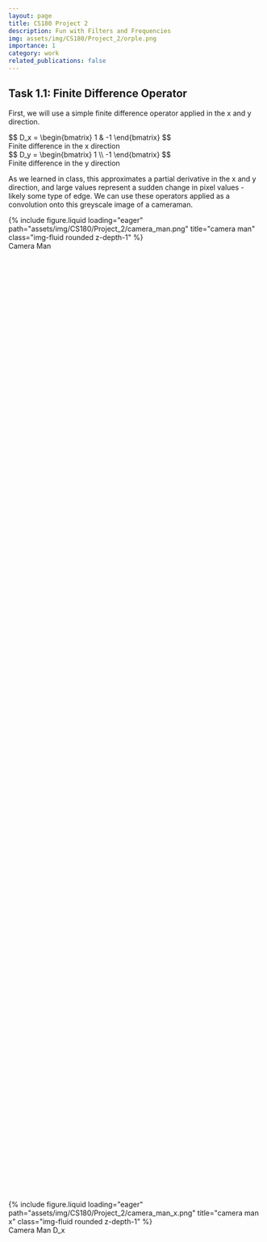 ```yaml
---
layout: page
title: CS180 Project 2
description: Fun with Filters and Frequencies
img: assets/img/CS180/Project_2/orple.png
importance: 1
category: work
related_publications: false
---
```


## Task 1.1: Finite Difference Operator

First, we will use a simple finite difference operator applied in the x and y direction. 

<div class="row">
    <div class="col-sm mt-3 mt-md-0">
        $$ D_x = \begin{bmatrix} 1 & -1 \end{bmatrix} $$
        <div class="caption">
            Finite difference in the x direction
        </div>
    </div>
    <div class="col-sm mt-3 mt-md-0">
        $$ D_y = \begin{bmatrix} 1 \\ -1 \end{bmatrix} $$
        <div class="caption">
            Finite difference in the y direction
        </div>
    </div>
</div>

As we learned in class, this approximates a partial derivative in the x and y direction, and large values represent a sudden change in pixel values - likely some type of edge. We can use these operators applied as a convolution onto this greyscale image of a cameraman.

<div class="row align-items-end">
    <div class="col-sm mt-3 mt-md-0" style="height: 50%;">
        {% include figure.liquid loading="eager" path="assets/img/CS180/Project_2/camera_man.png" title="camera man" class="img-fluid rounded z-depth-1" %}
        <div class="caption">
            Camera Man
        </div>
    </div>
    <div class="col-sm mt-3 mt-md-0" style="height: 50%;">
        {% include figure.liquid loading="eager" path="assets/img/CS180/Project_2/camera_man_x.png" title="camera man x" class="img-fluid rounded z-depth-1" %}
        <div class="caption">
            Camera Man D_x
        </div>
    </div>
    <div class="col-sm mt-3 mt-md-0" style="height: 50%;">
        {% include figure.liquid loading="eager" path="assets/img/CS180/Project_2/camera_man_y.png" title="monastery" class="img-fluid rounded z-depth-1" %}
        <div class="caption">
            Camera Man D_y
        </div>
    </div>
</div>

We can improve upon this by combining the derivatives in the x and y directions using a simple L2 formula, providing a better view of the edges of the images. After that, we can easily binarize it by trying out a range of thresholds. Noise that is below this threshold will be eliminated, while values at or above the threshold will be set to 1 to show that we've found an edge. The computation for the magnitude is simply:

$$ M = \sqrt{D_x^2 + D_y^2} $$

<div class="row align-items-end">
    <div class="col-sm mt-3 mt-md-0">
        {% include figure.liquid loading="eager" path="assets/img/CS180/Project_2/camera_man_edges.png" title="camera man edges" class="img-fluid rounded z-depth-1" %}
        <div class="caption">
            Gradient Magnitude of Camera Man
        </div>
    </div>
    <div class="col-sm mt-3 mt-md-0">
        {% include figure.liquid loading="eager" path="assets/img/CS180/Project_2/camera_man_0.1.png" title="camera man edges 0.1" class="img-fluid rounded z-depth-1" %}
        <div class="caption">
            Binarized Gradient Magnitude (threshold=0.1)
        </div>
    </div>
    <div class="col-sm mt-3 mt-md-0">
        {% include figure.liquid loading="eager" path="assets/img/CS180/Project_2/camera_man_0.15.png" title="camera man edges 0.15" class="img-fluid rounded z-depth-1" %}
        <div class="caption">
            Binarized Gradient Magnitude (threshold=0.15)
        </div>
    </div>
    <div class="col-sm mt-3 mt-md-0">
        {% include figure.liquid loading="eager" path="assets/img/CS180/Project_2/camera_man_0.2.png" title="camera man edges 0.2" class="img-fluid rounded z-depth-1" %}
        <div class="caption">
            Binarized Gradient Magnitude (threshold=0.2)
        </div>
    </div>
</div>

As one can see here, a lower threshold is ineffective at removing noise (such as the grass at the bottom half of the image) while the higher thresholds contained more junk data. Threshold=0.15 strikes a decent balance, keeping important edges and details in the background (such as the tower) while keeping just a bit of grass at the bottom of the image. It's also interesting to note that edges in the background, which appear more gray, tended to have smaller magnitudes simply because the color values aren't as strong as the foreground - showing a fundamental flaw in our operator with its lack of normalization.

## Task 1.2: Derivative of Gaussian Filter

Even with a decent threshold though, we can see that there is a lot of noise with our difference operator. By first applying a smoothing operator, we can remove much of the noise. Here, we'll create a Gaussian filter to essentially blur the image and repeat the process above, yielding the following image and the corresponding magnitude:

<div class="row align-items-end">
    <div class="col-sm mt-3 mt-md-0" style="height: 50%;">
        {% include figure.liquid loading="eager" path="assets/img/CS180/Project_2/camera_man_blur.png" title="camera man blur" class="img-fluid rounded z-depth-1" %}
        <div class="caption">
            Camera Man after Gaussian Filter (ksize=5, sigma=1)
        </div>
    </div>
    <div class="col-sm mt-3 mt-md-0" style="height: 50%;">
        {% include figure.liquid loading="eager" path="assets/img/CS180/Project_2/camera_man_blur_x.png" title="camera man blur magnitude" class="img-fluid rounded z-depth-1" %}
        <div class="caption">
            Camera Man Blurred, X_derivative
        </div>
    </div>
    <div class="col-sm mt-3 mt-md-0" style="height: 50%;">
        {% include figure.liquid loading="eager" path="assets/img/CS180/Project_2/camera_man_blur_y.png" title="camera man blur magnitude" class="img-fluid rounded z-depth-1" %}
        <div class="caption">
            Camera Man Blurred, Y_derivative
        </div>
    </div>
    <div class="col-sm mt-3 mt-md-0" style="height: 50%;">
        {% include figure.liquid loading="eager" path="assets/img/CS180/Project_2/camera_man_blur_magnitude.png" title="camera man blur magnitude" class="img-fluid rounded z-depth-1" %}
        <div class="caption">
            Camera Man Blurred Magnitude (l2)
        </div>
    </div>
</div>

As with before we can binarize this and use a range of thresholds to see which works the best.

<div class="row align-items-end">
    <div class="col-sm mt-3 mt-md-0">
        {% include figure.liquid loading="eager" path="assets/img/CS180/Project_2/camera_man_blur_0.04.png" title="camera man edges" class="img-fluid rounded z-depth-1" %}
        <div class="caption">
            Threshold=0.04
        </div>
    </div>
    <div class="col-sm mt-3 mt-md-0">
        {% include figure.liquid loading="eager" path="assets/img/CS180/Project_2/camera_man_blur_0.08.png" title="camera man edges 0.1" class="img-fluid rounded z-depth-1" %}
        <div class="caption">
            Threshold=0.08
        </div>
    </div>
    <div class="col-sm mt-3 mt-md-0">
        {% include figure.liquid loading="eager" path="assets/img/CS180/Project_2/camera_man_blur_0.12.png" title="camera man edges 0.15" class="img-fluid rounded z-depth-1" %}
        <div class="caption">
            Threshold=0.12
        </div>
    </div>
    <div class="col-sm mt-3 mt-md-0">
        {% include figure.liquid loading="eager" path="assets/img/CS180/Project_2/camera_man_blur_0.16.png" title="camera man edges 0.2" class="img-fluid rounded z-depth-1" %}
        <div class="caption">
            Threshold=0.16
        </div>
    </div>
</div>

As we can see here, a threshold of 0.12 pretty much removed all noise from the image and was able to preserve many of the edges within the image. The difference between this edge image from our attempt previously is that it's much smoother - rather than "blocky" straight lines and lots of little dots caused by noise we have continuous looking lines that much better match the contours of the cameraman's body. The smoothing filter essentially smoothed out the detected edges and gave us a much better result than before. 

<h3 class="text-center text-decoration-underline my-4">Combining Convolutions</h3>

In order to make this operation even faster, we can actually combine the 2 separate convolutions - blurring and then the difference operators - into one before applying it to the image.

<div class="row align-items-end">
    <div class="col-sm mt-3 mt-md-0">
        {% include figure.liquid loading="eager" path="assets/img/CS180/Project_2/gaussian.png" title="camera man edges 0.15" class="img-fluid rounded z-depth-1" %}
        <div class="caption">
            Gaussian
        </div>
    </div>
    <div class="col-sm mt-3 mt-md-0">
        {% include figure.liquid loading="eager" path="assets/img/CS180/Project_2/gaussian_x.png" title="camera man edges 0.2" class="img-fluid rounded z-depth-1" %}
        <div class="caption">
            Gaussian + Derivative_x
        </div>
    </div>
    <div class="col-sm mt-3 mt-md-0">
        {% include figure.liquid loading="eager" path="assets/img/CS180/Project_2/gaussian_y.png" title="camera man edges 0.2" class="img-fluid rounded z-depth-1" %}
        <div class="caption">
            Gaussian + Derivative_y
        </div>
    </div>
</div>

<h3 class="text-center text-decoration-underline my-4">Comparison of Combined vs Seperate Convolutions</h3>

The resulting partial derivative of Gaussians (DoG) were the same, and putting it through our L2 operator and using the same threshold ended up with the exact same result - except that combining the convolutions together made the operation way faster!

<div class="row align-items-end">
    <div class="col-sm mt-3 mt-md-0">
        {% include figure.liquid loading="eager" path="assets/img/CS180/Project_2/camera_man_combined_Dx.png" title="camera man edges 0.15" class="img-fluid rounded z-depth-1" %}
        <div class="caption">
            D_x after Gaussian, Combined convolution
        </div>
    </div>
    <div class="col-sm mt-3 mt-md-0">
        {% include figure.liquid loading="eager" path="assets/img/CS180/Project_2/camera_man_combined_Dy.png" title="camera man edges 0.2" class="img-fluid rounded z-depth-1" %}
        <div class="caption">
            D_y after Gaussian, Combined convolution
        </div>
    </div>
</div>

<div class="row align-items-end">
    <div class="col-sm mt-3 mt-md-0">
        {% include figure.liquid loading="eager" path="assets/img/CS180/Project_2/camera_man_blur_0.12.png" title="camera man edges 0.15" class="img-fluid rounded z-depth-1" %}
        <div class="caption">
            Separate convolutions
        </div>
    </div>
    <div class="col-sm mt-3 mt-md-0">
        {% include figure.liquid loading="eager" path="assets/img/CS180/Project_2/camera_man_combined_0.12.png" title="camera man edges 0.2" class="img-fluid rounded z-depth-1" %}
        <div class="caption">
            Combined convolution
        </div>
    </div>
</div>

As expected, we get the same results!

## Task 2.1: Image "Sharpening"

After blurring images, we can try to "unblur" them by "sharpening" them, essentially making the high frequency data (mostly the edges) appear stronger within an image. To do this, we want to essentially do the opposite of the blur filter:

1. Blur the image with a gaussian filter.
2. Take the original image and subtract it by the blurred image. This leaves the high frequency details
3. Multiply these high frequencies by a muliplier alpha. Add it back to the original image to get our sharpened image.

As with before, we can actually combine these operations into one. To "invert" our low-pass filter (Gaussian filter), we can use a impulse unit filter (matrix the same size as the gaussian filter with 0s everywhere except the center) and subtract it by the low-pass filter. This essentially gives us a high-pass filter. We then arrive at a simple formula:

$$ (1 + a) * inverse\_low\_filter + low\_pass\_filter $$

That will provide us a single convolution that sharpens an image. The result and its intermediary results are shown below.

<h3 class="text-center text-decoration-underline my-4">Sharpening the Taj</h3>

<div class="row align-items-end">
    <div class="col-sm mt-3 mt-md-0">
        {% include figure.liquid loading="eager" path="assets/img/CS180/Project_2/taj.png" title="camera man edges 0.15" class="img-fluid rounded z-depth-1" %}
        <div class="caption">
            Taj
        </div>
    </div>
    <div class="col-sm mt-3 mt-md-0">
        {% include figure.liquid loading="eager" path="assets/img/CS180/Project_2/taj_blur.png" title="camera man edges 0.2" class="img-fluid rounded z-depth-1" %}
        <div class="caption">
            Taj Blurred (ksize=2, sigma=1)
        </div>
    </div>
    <div class="col-sm mt-3 mt-md-0">
        {% include figure.liquid loading="eager" path="assets/img/CS180/Project_2/taj_high_frequency.png" title="camera man edges 0.2" class="img-fluid rounded z-depth-1" %}
        <div class="caption">
            Taj High frequencies
        </div>
    </div>
    <div class="col-sm mt-3 mt-md-0">
        {% include figure.liquid loading="eager" path="assets/img/CS180/Project_2/taj_sharpened.png" title="camera man edges 0.2" class="img-fluid rounded z-depth-1" %}
        <div class="caption">
            Sharpened Taj (alpha=2)
        </div>
    </div>
</div>

<h3 class="text-center text-decoration-underline my-4">Blurry Cat</h3>

Let's try this out on another blurry image with varying alpha - say this blurry picture of a cat.

<div class="row align-items-end">
    <div class="col-sm mt-3 mt-md-0">
        {% include figure.liquid loading="eager" path="assets/img/CS180/Project_2/blurry_cat.png" title="camera man edges 0.2" class="img-fluid rounded z-depth-1" %}
        <div class="caption">
            Blurry Cat
        </div>
    </div>
    <div class="col-sm mt-3 mt-md-0">
        {% include figure.liquid loading="eager" path="assets/img/CS180/Project_2/blurry_cat_10.png" title="camera man edges 0.15" class="img-fluid rounded z-depth-1" %}
        <div class="caption">
            Blurry Cat Sharpened (a=10)
        </div>
    </div>
    <div class="col-sm mt-3 mt-md-0">
        {% include figure.liquid loading="eager" path="assets/img/CS180/Project_2/blurry_cat_15.png" title="camera man edges 0.2" class="img-fluid rounded z-depth-1" %}
        <div class="caption">
            Blurry Cat Sharpened (a=15)
        </div>
    </div>
    <div class="col-sm mt-3 mt-md-0">
        {% include figure.liquid loading="eager" path="assets/img/CS180/Project_2/blurry_cat_20.png" title="camera man edges 0.2" class="img-fluid rounded z-depth-1" %}
        <div class="caption">
            Blurry Cat Sharpened (a=20)
        </div>
    </div>
</div>

As we can see, the sharpening does appear to make the image less blurry, and as we increase the alpha, the edges get more pronounced. At a certain point though, a higher alpha just makes the edges way too strong - such as in the case of a=20 the lights in the background start looking quite unnatural.

But what happens if we try to take a decent picture, blur, and then sharpen it again? Let's try that on a picture of the Campanile.

<h3 class="text-center text-decoration-underline my-4">Blur, Then Sharpen, The Campanile</h3>

<div class="row align-items-end">
    <div class="col-sm mt-3 mt-md-0">
        {% include figure.liquid loading="eager" path="assets/img/CS180/Project_2/campanile.png" title="camera man edges 0.2" class="img-fluid rounded z-depth-1" %}
        <div class="caption">
            Campanile
        </div>
    </div>
    <div class="col-sm mt-3 mt-md-0">
        {% include figure.liquid loading="eager" path="assets/img/CS180/Project_2/campanile_blur.png" title="camera man edges 0.15" class="img-fluid rounded z-depth-1" %}
        <div class="caption">
            Campanile blurred (sigma=3)
        </div>
    </div>
    <div class="col-sm mt-3 mt-md-0">
        {% include figure.liquid loading="eager" path="assets/img/CS180/Project_2/campanile_sharpened.png" title="camera man edges 0.2" class="img-fluid rounded z-depth-1" %}
        <div class="caption">
            Campanile sharpened (alpha=5)
        </div>
    </div>
</div>

As we can see here, the sharpened image unfortunately doesn't look exactly like the original image. Although the edges are sharpened and more discernable than the blurred image, there are elements of the image that sharpening simply can't recover after being blurred.

## Task 2.2: Hybrid Images

Using the SIGGRAPH 2006 paper by Oliva, Torralba, and Schyns, we can use what we've done above to create Hybrid Images! The idea is simple - the human eye works such that at close distances we mostly notice the high frequency details, while far away we notice low frequencies more. Therefore, by taking 2 images and combining the high frequencies of one and the low frequencies of another, we can create hybrid images that look different when seen close vs far away.

We'll first use the class example - Derek and his cat Nutmeg. We'll take the low frequencies of Derek and the high frequencies of Nutmeg, align the images, and combine them to create CatMan.

<h3 class="text-center text-decoration-underline my-4">Cat Man Hybrid</h3>

<div class="row align-items-end">
    <div class="col-sm mt-3 mt-md-0">
        {% include figure.liquid loading="eager" path="assets/img/CS180/Project_2/DerekPicture.jpg" title="camera man edges 0.2" class="img-fluid rounded z-depth-1" %}
        <div class="caption">
            Derek
        </div>
    </div>
    <div class="col-sm mt-3 mt-md-0">
        {% include figure.liquid loading="eager" path="assets/img/CS180/Project_2/nutmeg.jpg" title="camera man edges 0.15" class="img-fluid rounded z-depth-1" %}
        <div class="caption">
            Nutmeg
        </div>
    </div>
    <div class="col-sm mt-3 mt-md-0">
        {% include figure.liquid loading="eager" path="assets/img/CS180/Project_2/derek_low.png" title="camera man edges 0.2" class="img-fluid rounded z-depth-1" %}
        <div class="caption">
            Derek (low frequencies only)
        </div>
    </div>
    <div class="col-sm mt-3 mt-md-0">
        {% include figure.liquid loading="eager" path="assets/img/CS180/Project_2/nutmeg_high.png" title="camera man edges 0.2" class="img-fluid rounded z-depth-1" %}
        <div class="caption">
            Nutmeg (high frequencies only)
        </div>
    </div>
    <div class="col-sm mt-3 mt-md-0">
        {% include figure.liquid loading="eager" path="assets/img/CS180/Project_2/cat_man.png" title="camera man edges 0.2" class="img-fluid rounded z-depth-1" %}
        <div class="caption">
            Cat Man (Hybrid)
        </div>
    </div>
</div>

If you look closely, cat man appears to be a cat (albeit with faint traces of a man in the background). Zoom out or walk away from the screen though and the cat fades away to reveal Derek.

Let's try some other examples.

<h3 class="text-center text-decoration-underline my-4">Hybrid #1: Campanile/Hoover Tower Hybrid</h3>

<div class="row align-items-end">
    <div class="col-sm mt-3 mt-md-0">
        {% include figure.liquid loading="eager" path="assets/img/CS180/Project_2/campanile.png" title="camera man edges 0.2" class="img-fluid rounded z-depth-1" %}
        <div class="caption">
            Campanile
        </div>
    </div>
    <div class="col-sm mt-3 mt-md-0">
        {% include figure.liquid loading="eager" path="assets/img/CS180/Project_2/stanford.jpg" title="camera man edges 0.2" class="img-fluid rounded z-depth-1" %}
        <div class="caption">
            Hoover Tower
        </div>
    </div>
</div>

<div class="row align-items-end">
    <div class="col-sm mt-3 mt-md-0">
        {% include figure.liquid loading="eager" path="assets/img/CS180/Project_2/campanile_hybrid.png" title="camera man edges 0.2" class="img-fluid rounded z-depth-1" %}
        <div class="caption">
            Hybrid Tower
        </div>
    </div>
</div>

Legend has it that Stanford asked Berkeley for the campanile's height when creating their clock tower, only for Berkeley to lie and give them the wrong measurements so that they create a shorter tower than ours. Inspired by that, here's a hybrid of two of their most prominent towers. Funnily enough - from this angle it does appear that Stanford's Hover Tower is shorter.


<h3 class="text-center text-decoration-underline my-4">Hybrid #2: The PTSD of CS162 (Failed)</h3>

<div class="row align-items-end">
    <div class="col-sm mt-3 mt-md-0">
        {% include figure.liquid loading="eager" path="assets/img/CS180/Project_2/ptsd.png" title="camera man edges 0.2" class="img-fluid rounded z-depth-1" %}
        <div class="caption">
            PTSD
        </div>
    </div>
    <div class="col-sm mt-3 mt-md-0">
        {% include figure.liquid loading="eager" path="assets/img/CS180/Project_2/tyler.png" title="camera man edges 0.2" class="img-fluid rounded z-depth-1" %}
        <div class="caption">
            Tyler Post 162
        </div>
    </div>
</div>

<div class="row align-items-end">
    <div class="col-sm mt-3 mt-md-0">
        {% include figure.liquid loading="eager" path="assets/img/CS180/Project_2/ptsd_tyler.png" title="camera man edges 0.2" class="img-fluid rounded z-depth-1" %}
        <div class="caption">
            PTSD Tyler (failed)
        </div>
    </div>
</div>

Here we have a hybrid image that didn't work as well. In this picture, I wanted to merge Tyler, my 162 teammate, with the classic art of a soldier experiencing PTSD, to show the visual similarities between a person who endured 162 and a soldier of war. Unfortunately, no matter how far away you look the black pits of the PTSD soldier's eyes are pretty hard to ignore, overshadowing the lifelessness of Tyler's eyes. This shows that color is also an important aspect with the hybrid images - solid blocks of pure black (such as in the PTSD soldier's eyes here) aren't as affected by the filters, and are prone to sticking out. There's also the issue that the PTSD soldier's art was in general a darker hue than Tyler's picture due to lighting. Perhaps normalization between the two images could've helped with this... or maybe that's just a fundamental difference between the difficulty of going to war vs taking CS162. 

<h3 class="text-center text-decoration-underline my-4">Hybrid #3: Hybrid Hank</h3>

<div class="row align-items-end">
    <div class="col-sm mt-3 mt-md-0">
        {% include figure.liquid loading="eager" path="assets/img/CS180/Project_2/hank_happy.png" title="camera man edges 0.2" class="img-fluid rounded z-depth-1" %}
        <div class="caption">
            Happy Hank
        </div>
    </div>
    <div class="col-sm mt-3 mt-md-0">
        {% include figure.liquid loading="eager" path="assets/img/CS180/Project_2/hank_angry.png" title="camera man edges 0.2" class="img-fluid rounded z-depth-1" %}
        <div class="caption">
            Angry Hank
        </div>
    </div>
</div>

<div class="row align-items-end">
    <div class="col-sm mt-3 mt-md-0">
        {% include figure.liquid loading="eager" path="assets/img/CS180/Project_2/hank_hybrid.png" title="camera man edges 0.2" class="img-fluid rounded z-depth-1" %}
        <div class="caption">
            Hybrid Hank
        </div>
    </div>
</div>

Here we have my favorite: a merge showing a change of expression for Hank, from the hit show Breaking Bad. Far away, Hank looks relaxed and happy. Upon closer inspection however, he reveals himself to be deeply suspicious and angry about something. The  in the expressions made this a popular meme format online, and it was very fun making it into a hybrid image. 

We can also use FFT to see what were the effects of applying a low and high pass filter to these images, so that we can better understand how it created this hybrid image

<h3 class="text-center text-decoration-underline my-4">Hybrid Hank FFT Analaysis</h3>

<div class="row align-items-end">
    <div class="col-sm mt-3 mt-md-0">
        {% include figure.liquid loading="eager" path="assets/img/CS180/Project_2/fft_hank_happy.png" title="camera man edges 0.2" class="img-fluid rounded z-depth-1" %}
        <div class="caption">
            Happy Hank FFT
        </div>
    </div>
    <div class="col-sm mt-3 mt-md-0">
        {% include figure.liquid loading="eager" path="assets/img/CS180/Project_2/fft_hank_angry.png" title="camera man edges 0.2" class="img-fluid rounded z-depth-1" %}
        <div class="caption">
            Angry Hank FFT
        </div>
    </div>
    <div class="col-sm mt-3 mt-md-0">
        {% include figure.liquid loading="eager" path="assets/img/CS180/Project_2/fft_hank_happy_low.png" title="camera man edges 0.2" class="img-fluid rounded z-depth-1" %}
        <div class="caption">
            Happy Hank Low FFT
        </div>
    </div>
    <div class="col-sm mt-3 mt-md-0">
        {% include figure.liquid loading="eager" path="assets/img/CS180/Project_2/fft_hank_angry_high.png" title="camera man edges 0.2" class="img-fluid rounded z-depth-1" %}
        <div class="caption">
            Angry Hank High FFT
        </div>
    </div>
    <div class="col-sm mt-3 mt-md-0">
        {% include figure.liquid loading="eager" path="assets/img/CS180/Project_2/fft_hank_hybrid.png" title="camera man edges 0.2" class="img-fluid rounded z-depth-1" %}
        <div class="caption">
            Hybrid Hank FFT
        </div>
    </div>
</div>

We can clearly see that, as a result of the low-pass filter, the Fourier transform of Happy Hank has much of the high frequency details removed - all that's left are low-frequency details as represented by the white horizontal and vertical lines. For Angry Hank, the high-frequency details are way more prevalent. This image was probably successful due to the greyscale nature of the image and the highly compatible nature of the two images - they are literally aligned already and have the same overall structure.

## Task 2.3: Gaussian and Laplacian Stacks

What if we applied the gaussian filter to a image multiple times? Then we get a Gaussian stack, and by subtracting between successive levels of a gaussian stack we get the Laplacian stack instead. Here's an example with the Orple.

<div class="row align-items-end">
    <div class="col-sm mt-3 mt-md-0">
        {% include figure.liquid loading="eager" path="assets/img/CS180/Project_2/orple_stack.png" title="camera man edges 0.2" class="img-fluid rounded z-depth-1" %}
        <div class="caption">
            Orple Gaussian + Laplacian Stack
        </div>
    </div>
</div>

The interesting thing here is that by taking the blurriest image in the Gaussian stack and adding it to all the images from the Laplacian Stack, we can get back our original image. This is because each image in the laplacian stack stores the lost information between each successive application of the Gaussian filter. 

## Task 2.4: Multiresolution Blending

With the Laplacian and Gaussian stacks, we can now do multiresolution blending, (nearly) seamlessly combining two images. To do so, we follow this algorithm:

1. Create a Gaussian and Laplacian Stack from the two images you'd like to merge
2. Create a mask, with 1s on one half and 0s on the other. The dimensions of the two images and mask must be the same.
3. Create a Gaussian stack from the mask. Let N be the number of levels in all three of these stacks.
4. Multiply Image1_Gaussian[N-1] with Mask_Gaussian[N-1], and Image2_Gaussian[N-1] with (1 - Mask_Gaussian[N-1]).
5. For levels 0 - N-2, multiply Image1's laplacian with the corresponding mask, and Image2's laplacian with the corresponding (1-mask). 
6. Add all the resulting images from 4-5 together.

As stated before, the blurriest image + the Laplacian stack perfectly recreates the original image. The mask acts as a weight to determine how much a particular pixel on the resultant image should be affected by either image. By applying a Gaussian filter onto the mask, we essentially blur it, and when we apply the different blurred masks to the Laplacian stacks of each image, we get a much more seamless blend of the two images, while still perfectly preserving the details of either image.

<h3 class="text-center text-decoration-underline my-4">Orple Blending Process</h3>

<div class="row align-items-end">
    <div class="col-sm mt-3 mt-md-0">
        {% include figure.liquid loading="eager" path="assets/img/CS180/Project_2/stack_apple.png" title="camera man edges 0.2" class="img-fluid rounded z-depth-1" %}
        <div class="caption">
            Laplacian and Gaussian Stack of Apple
        </div>
    </div>
</div>

<div class="row align-items-end">
    <div class="col-sm mt-3 mt-md-0">
        {% include figure.liquid loading="eager" path="assets/img/CS180/Project_2/stack_orange.png" title="camera man edges 0.2" class="img-fluid rounded z-depth-1" %}
        <div class="caption">
            Laplacian and Gaussian Stack of Orange
        </div>
    </div>
</div>

<div class="row align-items-end">
    <div class="col-sm mt-3 mt-md-0">
        {% include figure.liquid loading="eager" path="assets/img/CS180/Project_2/stack_mask.png" title="camera man edges 0.2" class="img-fluid rounded z-depth-1" %}
        <div class="caption">
            Laplacian and Gaussian Stack of Mask (Laplacian is not used)
        </div>
    </div>
</div>

<div class="row align-items-end">
    <div class="col-sm mt-3 mt-md-0">
        {% include figure.liquid loading="eager" path="assets/img/CS180/Project_2/orple.png" title="camera man edges 0.2" class="img-fluid rounded z-depth-1" %}
        <div class="caption">
            Result: Orple
        </div>
    </div>
</div>

<h3 class="text-center text-decoration-underline my-4">Blending Example 2: Cat Loaf</h3>

Next, I tried to use this technology to figure out why cats sitting with their paws tucked in are referred to as "loafing"

<div class="row align-items-end">
    <div class="col-sm mt-3 mt-md-0">
        {% include figure.liquid loading="eager" path="assets/img/CS180/Project_2/cat.png" title="camera man edges 0.2" class="img-fluid rounded z-depth-1" %}
        <div class="caption">
            Cat
        </div>
    </div>
    <div class="col-sm mt-3 mt-md-0">
        {% include figure.liquid loading="eager" path="assets/img/CS180/Project_2/baguette.png" title="camera man edges 0.2" class="img-fluid rounded z-depth-1" %}
        <div class="caption">
            Bread Loaf (Baguette)
        </div>
    </div>
    <div class="col-sm mt-3 mt-md-0">
        {% include figure.liquid loading="eager" path="assets/img/CS180/Project_2/loaf_of_cat.png" title="camera man edges 0.2" class="img-fluid rounded z-depth-1" %}
        <div class="caption">
            Loaf of Cat
        </div>
    </div>
</div>

<h3 class="text-center text-decoration-underline my-4">Blending Example 3: Hybrid Kong</h3>

For our last example, let's try cropping out a face and putting it on something else - here I've chosen Diddy and Donkey Kong's portraits from Super Smash Bros.

<div class="row align-items-end">
    <div class="col-sm mt-3 mt-md-0">
        {% include figure.liquid loading="eager" path="assets/img/CS180/Project_2/multi_donkey.png" title="camera man edges 0.2" class="img-fluid rounded z-depth-1" %}
        <div class="caption">
            Donkey Kong
        </div>
    </div>
    <div class="col-sm mt-3 mt-md-0">
        {% include figure.liquid loading="eager" path="assets/img/CS180/Project_2/multi_diddy.png" title="camera man edges 0.2" class="img-fluid rounded z-depth-1" %}
        <div class="caption">
            Diddy Kong
        </div>
    </div>
    <div class="col-sm mt-3 mt-md-0">
        {% include figure.liquid loading="eager" path="assets/img/CS180/Project_2/multi_donkey_mask.png" title="camera man edges 0.2" class="img-fluid rounded z-depth-1" %}
        <div class="caption">
            Mask
        </div>
    </div>
    <div class="col-sm mt-3 mt-md-0">
        {% include figure.liquid loading="eager" path="assets/img/CS180/Project_2/multi_donkey_hybrid.png" title="camera man edges 0.2" class="img-fluid rounded z-depth-1" %}
        <div class="caption">
            Hybrid Kong
        </div>
    </div>
</div>
